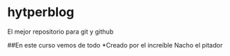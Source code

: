 # hytperblog
El mejor repositorio para git y github


##En este curso vemos de todo
*Creado por el increíble Nacho el pitador